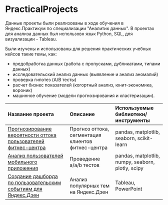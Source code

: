 # PracticalProjects

Данные проекты были реализованы в ходе обучения в Яндекс.Практикум по специализации "Аналитик данных".
В проектах для анализа данных был использовн язык Python, SQL, для визуализации - Tableau.

Были изучены и использованы для решения практических учебных кейсов такие темы, как: 
- предобработка данных (работа с пропусками, дубликатами, типами данных)
- исследовательский анализ данных (выявление и анализ аномалий)
- проверка гипотез (A/B тесты)
- расчет бизнес показателей (когортный анализ, юнит-экономика, вороник)
- машинное обучение (модели прогнозирования и кластеризации).

| Название проекта                                                  | Описание                                            | Используемые библиотеки/инструменты              |
| :-----------------------------------------------------------------| :-------------------------------------------------- | :------------------------------------------------|
| [Прогнозирование вероятности оттока пользователей фитнес-центра](https://github.com/kokorevadaria/PracticalProjects/tree/main/forecasting)    | Прогноз оттока, сегментация клиентов фитнес-центра  | pandas, matplotlib, seaborn, scikit-learn        |
| [Анализ пользователей мобильного приложения](https://github.com/kokorevadaria/PracticalProjects/tree/main/ab_tests)                        | Проведение a/a/b тестов                             | pandas, matplotlib, numpy, seaborn, plotly, scipy| 
| [Создание дашборда по пользовательским событиям для Яндекс.Дзен](https://github.com/kokorevadaria/PracticalProjects/tree/main/zen_yandex)    | Анализ популярных тем на Яндекс.Дзен                | Tableau,  PowerPoint                             |
